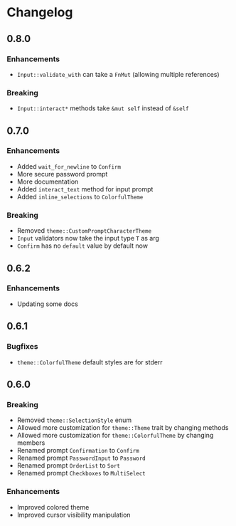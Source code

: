 # Changelog

## 0.8.0

### Enhancements

* `Input::validate_with` can take a `FnMut` (allowing multiple references)

### Breaking

* `Input::interact*` methods take `&mut self` instead of `&self`

## 0.7.0

### Enhancements

* Added `wait_for_newline` to `Confirm`
* More secure password prompt
* More documentation
* Added `interact_text` method for input prompt
* Added `inline_selections` to `ColorfulTheme`

### Breaking

* Removed `theme::CustomPromptCharacterTheme`
* `Input` validators now take the input type `T` as arg
* `Confirm` has no `default` value by default now

## 0.6.2

### Enhancements

* Updating some docs

## 0.6.1

### Bugfixes

* `theme::ColorfulTheme` default styles are for stderr

## 0.6.0

### Breaking

* Removed `theme::SelectionStyle` enum
* Allowed more customization for `theme::Theme` trait by changing methods
* Allowed more customization for `theme::ColorfulTheme` by changing members
* Renamed prompt `Confirmation` to `Confirm`
* Renamed prompt `PasswordInput` to `Password`
* Renamed prompt `OrderList` to `Sort`
* Renamed prompt `Checkboxes` to `MultiSelect`

### Enhancements

* Improved colored theme
* Improved cursor visibility manipulation
